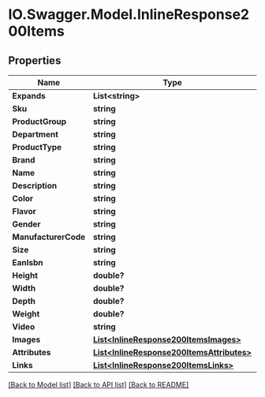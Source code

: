 # IO.Swagger.Model.InlineResponse200Items
## Properties

Name | Type | Description | Notes
------------ | ------------- | ------------- | -------------
**Expands** | **List&lt;string&gt;** |  | [optional] 
**Sku** | **string** |  | [optional] 
**ProductGroup** | **string** |  | [optional] 
**Department** | **string** |  | [optional] 
**ProductType** | **string** |  | [optional] 
**Brand** | **string** |  | [optional] 
**Name** | **string** |  | [optional] 
**Description** | **string** |  | [optional] 
**Color** | **string** |  | [optional] 
**Flavor** | **string** |  | [optional] 
**Gender** | **string** |  | [optional] 
**ManufacturerCode** | **string** |  | [optional] 
**Size** | **string** |  | [optional] 
**EanIsbn** | **string** |  | [optional] 
**Height** | **double?** |  | [optional] 
**Width** | **double?** |  | [optional] 
**Depth** | **double?** |  | [optional] 
**Weight** | **double?** |  | [optional] 
**Video** | **string** |  | [optional] 
**Images** | [**List&lt;InlineResponse200ItemsImages&gt;**](InlineResponse200ItemsImages.md) |  | [optional] 
**Attributes** | [**List&lt;InlineResponse200ItemsAttributes&gt;**](InlineResponse200ItemsAttributes.md) |  | [optional] 
**Links** | [**List&lt;InlineResponse200ItemsLinks&gt;**](InlineResponse200ItemsLinks.md) |  | [optional] 

[[Back to Model list]](../README.md#documentation-for-models) [[Back to API list]](../README.md#documentation-for-api-endpoints) [[Back to README]](../README.md)

